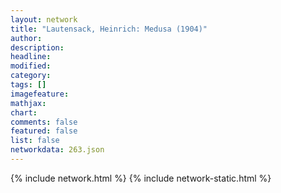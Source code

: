 ```yaml
---
layout: network
title: "Lautensack, Heinrich: Medusa (1904)"
author:
description:
headline:
modified:
category:
tags: []
imagefeature: 
mathjax: 
chart: 
comments: false
featured: false
list: false
networkdata: 263.json
---
```

{% include network.html %}
{% include network-static.html %}
